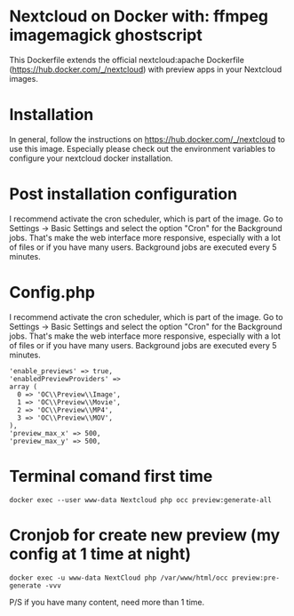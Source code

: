 # Nextcloud on Docker with: ffmpeg imagemagick ghostscript
This Dockerfile extends the official nextcloud:apache Dockerfile (https://hub.docker.com/_/nextcloud) with preview apps in your Nextcloud images.

# Installation
In general, follow the instructions on https://hub.docker.com/_/nextcloud to use this image. Especially please check out the environment variables to configure your nextcloud docker installation.

# Post installation configuration
I recommend activate the cron scheduler, which is part of the image. Go to Settings -> Basic Settings and select the option "Cron" for the Background jobs. That's make the web interface more responsive, especially with a lot of files or if you have many users. Background jobs are executed every 5 minutes.

# Config.php
I recommend activate the cron scheduler, which is part of the image. Go to Settings -> Basic Settings and select the option "Cron" for the Background jobs. That's make the web interface more responsive, especially with a lot of files or if you have many users. Background jobs are executed every 5 minutes.

    'enable_previews' => true,
    'enabledPreviewProviders' => 
    array (
      0 => 'OC\\Preview\\Image',
      1 => 'OC\\Preview\\Movie',
      2 => 'OC\\Preview\\MP4',
      3 => 'OC\\Preview\\MOV',
    ),
    'preview_max_x' => 500,
    'preview_max_y' => 500,

# Terminal comand first time
    docker exec --user www-data Nextcloud php occ preview:generate-all

# Cronjob for create new preview (my config at 1 time at night)
    docker exec -u www-data NextCloud php /var/www/html/occ preview:pre-generate -vvv

P/S if you have many content, need more than 1 time.
